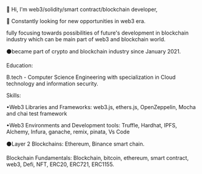 👋 Hi, I'm web3/solidity/smart contract/blockchain developer, 

👀 Constantly looking for new opportunities in web3 era.

fully focusing towards possibilities of future's development in blockchain industry which can be main part of web3 and blockchain world. 

⚫became part of crypto and blockchain industry since January 2021.

Education:

B.tech - Computer Science Engineering with specialization in Cloud technology and information security.

Skills:

•Web3 Libraries and Frameworks: web3.js, ethers.js, OpenZeppelin, Mocha and chai test framework

•Web3 Environments and Development tools: Truffle, Hardhat, IPFS, Alchemy, Infura, ganache, remix, pinata, Vs Code

⚫Layer 2 Blockchains: Ethereum, Binance smart chain.

Blockchain Fundamentals: Blockchain, bitcoin, ethereum, smart contract, web3, Defi, NFT, ERC20, ERC721, ERC1155.

<!---
vijayrajpanchal44/vijayrajpanchal44 is a ✨ special ✨ repository because its `README.md` (this file) appears on your GitHub profile.
You can click the Preview link to take a look at your changes.
--->
